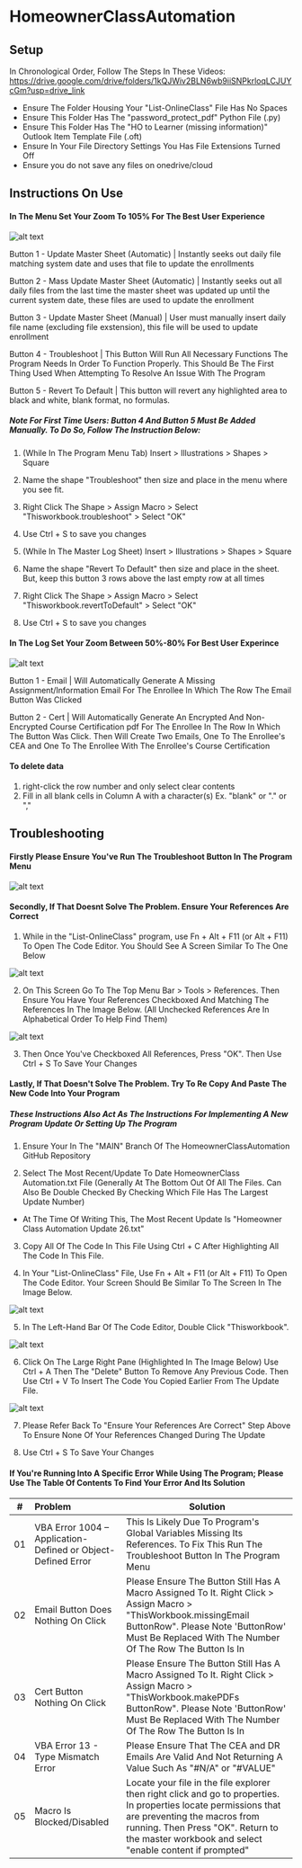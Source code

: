 # HomeownerClassAutomation

## Setup
  In Chronological Order, Follow The Steps In These Videos: https://drive.google.com/drive/folders/1kQJWiv2BLN6wb9iiSNPkrloqLCJUYcGm?usp=drive_link 

  - Ensure The Folder Housing Your "List-OnlineClass" File Has No Spaces
  - Ensure This Folder Has The "password_protect_pdf" Python File (.py)
  - Ensure This Folder Has The "HO to Learner (missing information)" Outlook Item Template File (.oft)
  - Ensure In Your File Directory Settings You Has File Extensions Turned Off
  - Ensure you do not save any files on onedrive/cloud

## Instructions On Use

#### In The Menu Set Your Zoom To 105% For The Best User Experience

![alt text](https://github.com/Ross-Ede/HomeownerClassAutomation/blob/main/images/img1.png?raw=true)

Button 1 - Update Master Sheet (Automatic) | Instantly seeks out daily file matching system date and uses that file to update the enrollments

Button 2 - Mass Update Master Sheet (Automatic) | Instantly seeks out all daily files from the last time the master sheet was updated up until the current system date, these files are used to update the enrollment

Button 3 - Update Master Sheet (Manual) | User must manually insert daily file name (excluding file exstension), this file will be used to update enrollment

Button 4 - Troubleshoot | This Button Will Run All Necessary Functions The Program Needs In Order To Function Properly. This Should Be The First Thing Used When Attempting To Resolve An Issue With The Program

Button 5 - Revert To Default | This button will revert any highlighted area to black and white, blank format, no formulas.

##### Note For First Time Users: Button 4 And Button 5 Must Be Added Manually. To Do So, Follow The Instruction Below:
  1. (While In The Program Menu Tab) Insert > Illustrations > Shapes > Square
  2. Name the shape "Troubleshoot" then size and place in the menu where you see fit.
  3. Right Click The Shape > Assign Macro > Select "Thisworkbook.troubleshoot" > Select "OK"
  4. Use Ctrl + S to save you changes

  1. (While In The Master Log Sheet) Insert > Illustrations > Shapes > Square
  2. Name the shape "Revert To Default" then size and place in the sheet. But, keep this button 3 rows above the last empty row at all times
  3. Right Click The Shape > Assign Macro > Select "Thisworkbook.revertToDefault" > Select "OK"
  4. Use Ctrl + S to save you changes

#### In The Log Set Your Zoom Between 50%-80% For Best User Experince

![alt text](https://github.com/Ross-Ede/HomeownerClassAutomation/blob/main/images/img2.png?raw=true)

Button 1 - Email | Will Automatically Generate A Missing Assignment/Information Email For The Enrollee In Which The Row The Email Button Was Clicked

Button 2 - Cert | Will Automatically Generate An Encrypted And Non-Encrypted Course Certification pdf For The Enrollee In The Row In Which The Button Was Click. Then Will Create Two Emails, One To The Enrollee's CEA and One To The Enrollee With The Enrollee's Course Certification

#### To delete data
  1. right-click the row number and only select clear contents
  2. Fill in all blank cells in Column A with a character(s) Ex. "blank" or "." or "," 

## Troubleshooting

#### Firstly Please Ensure You've Run The Troubleshoot Button In The Program Menu

![alt text](https://github.com/Ross-Ede/HomeownerClassAutomation/blob/main/images/img1.png?raw=true)

#### Secondly, If That Doesnt Solve The Problem. Ensure Your References Are Correct

1. While in the "List-OnlineClass" program, use Fn + Alt + F11 (or Alt + F11) To Open The Code Editor. You Should See A Screen Similar To The One Below

![alt text](https://github.com/Ross-Ede/HomeownerClassAutomation/blob/main/images/img3.png?raw=true)


2. On This Screen Go To The Top Menu Bar > Tools > References. Then Ensure You Have Your References Checkboxed And Matching The References In The Image Below. (All Unchecked References Are In Alphabetical Order To Help Find Them)

![alt text](https://github.com/Ross-Ede/HomeownerClassAutomation/blob/main/images/img4.png?raw=true)

3. Then Once You've Checkboxed All References, Press "OK". Then Use Ctrl + S To Save Your Changes

#### Lastly, If That Doesn't Solve The Problem. Try To Re Copy And Paste The New Code Into Your Program 
##### These Instructions Also Act As The Instructions For Implementing A New Program Update Or Setting Up The Program

1. Ensure Your In The "MAIN" Branch Of The HomeownerClassAutomation GitHub Repository

2. Select The Most Recent/Update To Date HomeownerClass Automation.txt File (Generally At The Bottom Out Of All The Files. Can Also Be Double Checked By Checking Which File Has The Largest Update Number)
  - At The Time Of Writing This, The Most Recent Update Is "Homeowner Class Automation Update 26.txt"

3. Copy All Of The Code In This File Using Ctrl + C After Highlighting All The Code In This File.

4. In Your "List-OnlineClass" File, Use Fn + Alt + F11 (or Alt + F11) To Open The Code Editor. Your Screen Should Be Similar To The Screen In The Image Below.

![alt text](https://github.com/Ross-Ede/HomeownerClassAutomation/blob/main/images/img3.png?raw=true)

5. In The Left-Hand Bar Of The Code Editor, Double Click "Thisworkbook". 

![alt text](https://github.com/Ross-Ede/HomeownerClassAutomation/blob/main/images/img5.png?raw=true)

6. Click On The Large Right Pane (Highlighted In The Image Below) Use Ctrl + A Then The "Delete" Button To Remove Any Previous Code. Then Use Ctrl + V To Insert The Code You Copied Earlier From The Update File.

![alt text](https://github.com/Ross-Ede/HomeownerClassAutomation/blob/main/images/img6.png?raw=true)

7. Please Refer Back To "Ensure Your References Are Correct" Step Above To Ensure None Of Your References Changed During The Update

8. Use Ctrl + S To Save Your Changes

#### If You're Running Into A Specific Error While Using The Program; Please Use The Table Of Contents To Find Your Error And Its Solution

| # | Problem | Solution |
|---|:--------|----------|
| 01 | VBA Error 1004 – Application-Defined or Object-Defined Error | This Is Likely Due To Program's Global Variables Missing Its References. To Fix This Run The Troubleshoot Button In The Program Menu |
| 02 | Email Button Does Nothing On Click | Please Ensure The Button Still Has A Macro Assigned To It. Right Click > Assign Macro > "ThisWorkbook.missingEmail ButtonRow". Please Note 'ButtonRow' Must Be Replaced With The Number Of The Row The Button Is In |
| 03 | Cert Button Nothing On Click | Please Ensure The Button Still Has A Macro Assigned To It. Right Click > Assign Macro > "ThisWorkbook.makePDFs ButtonRow". Please Note 'ButtonRow' Must Be Replaced With The Number Of The Row The Button Is In |
| 04 | VBA Error 13 - Type Mismatch Error | Please Ensure That The CEA and DR Emails Are Valid And Not Returning A Value Such As "#N/A" or "#VALUE" |
| 05 | Macro Is Blocked/Disabled | Locate your file in the file explorer then right click and go to properties. In properties locate permissions that are preventing the macros from running. Then Press "OK". Return to the master workbook and select "enable content if prompted" |


